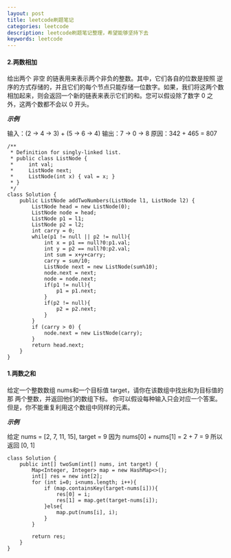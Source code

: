 ```yaml
---
layout: post
title: leetcode刷题笔记
categories: leetcode
description: leetcode刷题笔记整理，希望能够坚持下去
keywords: leetcode
---
```


#### 2.两数相加
给出两个 非空 的链表用来表示两个非负的整数。其中，它们各自的位数是按照 逆序的方式存储的，并且它们的每个节点只能存储一位数字。如果，我们将这两个数相加起来，则会返回一个新的链表来表示它们的和。您可以假设除了数字 0 之外，这两个数都不会以 0 开头。

***示例***

输入：(2 -> 4 -> 3) + (5 -> 6 -> 4)
输出：7 -> 0 -> 8
原因：342 + 465 = 807

```
/**
 * Definition for singly-linked list.
 * public class ListNode {
 *     int val;
 *     ListNode next;
 *     ListNode(int x) { val = x; }
 * }
 */
class Solution {
    public ListNode addTwoNumbers(ListNode l1, ListNode l2) {
        ListNode head = new ListNode(0);
        ListNode node = head;
        ListNode p1 = l1;
        ListNode p2 = l2;
        int carry = 0;
        while(p1 != null || p2 != null){
            int x = p1 == null?0:p1.val;
            int y = p2 == null?0:p2.val;
            int sum = x+y+carry;
            carry = sum/10;
            ListNode next = new ListNode(sum%10);
            node.next = next;
            node = node.next;
            if(p1 != null){
                p1 = p1.next;
            }
            if(p2 != null){
                p2 = p2.next;
            }
        }
        if (carry > 0) {
            node.next = new ListNode(carry);
        }
        return head.next;
    }
}
```

#### 1.两数之和

给定一个整数数组 nums和一个目标值 target，请你在该数组中找出和为目标值的那 两个整数，并返回他们的数组下标。
你可以假设每种输入只会对应一个答案。但是，你不能重复利用这个数组中同样的元素。

***示例***

给定 nums = [2, 7, 11, 15], target = 9
因为 nums[0] + nums[1] = 2 + 7 = 9
所以返回 [0, 1]

```
class Solution {
    public int[] twoSum(int[] nums, int target) {
        Map<Integer, Integer> map = new HashMap<>();
        int[] res = new int[2];
        for (int i=0; i<nums.length; i++){
            if (map.containsKey(target-nums[i])){
                res[0] = i;
                res[1] = map.get(target-nums[i]);
            }else{
                map.put(nums[i], i);
            }
        }
        
        return res;
    }
}
```

